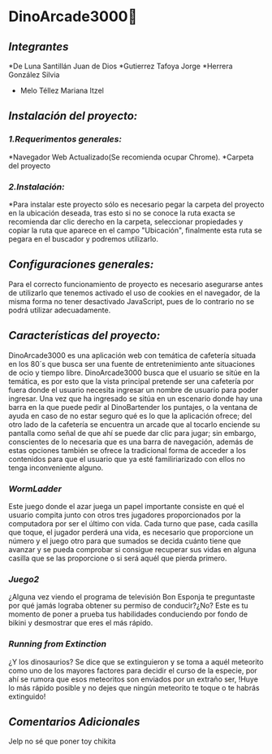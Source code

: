 # DinoArcade3000🦖
## _Integrantes_
*De Luna Santillán Juan de Dios
*Gutierrez Tafoya Jorge
*Herrera González Silvia
* Melo Téllez Mariana Itzel
## _Instalación del proyecto:_
### _1.Requerimentos generales:_
*Navegador Web Actualizado(Se recomienda ocupar Chrome).
*Carpeta del proyecto
###  _2.Instalación:_
*Para instalar este proyecto sólo es necesario pegar la carpeta del proyecto en la ubicación deseada, tras esto si no se conoce la ruta exacta se recomienda dar clic derecho en la carpeta, seleccionar propiedades y copiar la ruta que aparece en el campo "Ubicación", finalmente esta ruta se pegara en el buscador y podremos utilizarlo.
## _Configuraciones generales:_
Para el correcto funcionamiento de proyecto es necesario asegurarse antes de utilizarlo que tenemos activado el uso de cookies en el navegador, de la misma forma no tener desactivado JavaScript, pues de lo contrario no se podrá utilizar adecuadamente.
## _Características del proyecto:_
DinoArcade3000 es una aplicación web con temática de cafetería situada en los 80´s que busca ser una fuente de entretenimiento ante situaciones de ocio y tiempo libre.
DinoArcade3000 busca que el usuario se sitúe en la temática, es por esto que la vista principal pretende ser una cafetería por fuera donde el usuario necesita ingresar un nombre de usuario para poder ingresar. Una vez que ha ingresado se sitúa en un escenario donde hay una barra en la que puede pedir al DinoBartender los puntajes, o la ventana de ayuda en caso de no estar seguro qué es lo que la aplicación ofrece; del otro lado de la cafetería se encuentra un arcade que al tocarlo enciende su pantalla como señal de que ahí se puede dar clic para jugar; sin embargo, conscientes de lo necesaria que es una barra de navegación, además de estas opciones también se ofrece la tradicional forma de acceder a los contenidos para que el usuario que ya esté familiriarizado con ellos no tenga inconveniente alguno.
### _WormLadder_
Este juego donde el azar juega un papel importante consiste en qué el usuario compita junto con otros tres jugadores proporcionados por la computadora por ser el último con vida.
Cada turno que pase, cada casilla que toque, el jugador perderá una vida, es necesario que proporcione un número y el juego otro para que sumados se decida cuánto tiene que avanzar y se pueda comprobar si consigue recuperar sus vidas en alguna casilla que se las proporcione o si será aquél que pierda primero.
### _Juego2_
¿Alguna vez viendo el programa de televisión Bon Esponja te preguntaste por qué jamás lograba obtener su permiso de conducir?¿No? Este es tu momento de poner a prueba tus habilidades conduciendo por fondo de bikini y desmostrar que eres el más rápido.
### _Running from Extinction_
¿Y los dinosaurios? Se dice que se extinguieron y se toma a aquél meteorito como uno de los mayores factores para decidir el curso de la especie, por ahí se rumora que esos meteoritos son enviados por un extraño ser, !Huye lo más rápido posible y no dejes que ningún meteorito te toque o te habrás extinguido!
## _Comentarios Adicionales_
Jelp no sé que poner toy chikita
